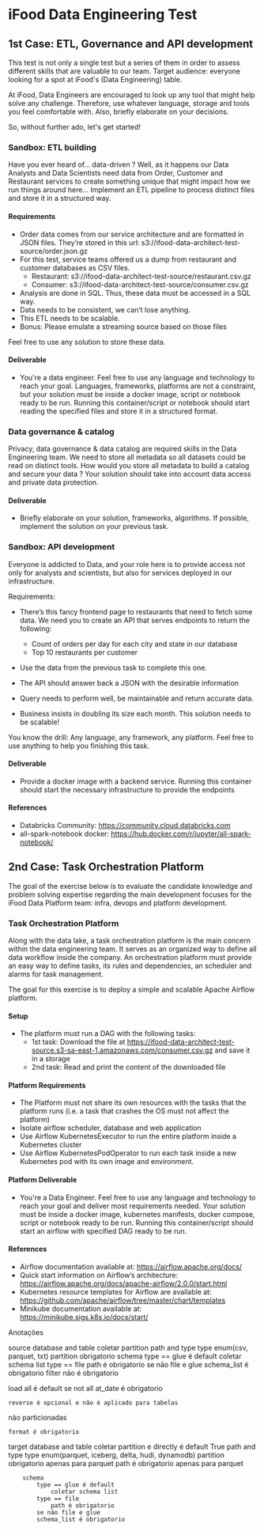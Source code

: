 # iFood Data Engineering Test

## 1st Case: ETL, Governance and API development

This test is not only a single test but a series of them in order to assess different skills that are valuable to our team.
Target audience: everyone looking for a spot at iFood's (Data Engineering) table.

At iFood, Data Engineers are encouraged to look up any tool that might help solve any challenge. Therefore, use whatever language, storage and tools you feel comfortable with. Also, briefly elaborate on your decisions.

So, without further ado, let's get started!

### Sandbox: ETL building

Have you ever heard of... data-driven ? Well, as it happens our Data Analysts and Data Scientists need data from Order, Customer and Restaurant services to create something unique that might impact how we run things around here...
Implement an ETL pipeline to process distinct files and store it in a structured way.

#### Requirements

* Order data comes from our service architecture and are formatted in JSON files. They’re stored in this url: s3://ifood-data-architect-test-source/order.json.gz
* For this test, service teams offered us a dump from restaurant and customer databases as CSV files.
  * Restaurant: s3://ifood-data-architect-test-source/restaurant.csv.gz
  * Consumer: s3://ifood-data-architect-test-source/consumer.csv.gz
* Analysis are done in SQL. Thus, these data must be accessed in a SQL way.
* Data needs to be consistent, we can’t lose anything.
* This ETL needs to be scalable.
* Bonus: Please emulate a streaming source based on those files

Feel free to use any solution to store these data.

#### Deliverable

* You're a data engineer. Feel free to use any language and technology to reach your goal. Languages, frameworks, platforms are not a constraint, but your solution must be inside a docker image, script or notebook ready to be run. Running this container/script or notebook should start reading the specified files and store it in a structured format.

### Data governance & catalog

Privacy, data governance & data catalog are required skills in the Data Engineering team. We need to store all metadata so all datasets could be read on distinct tools.
How would you store all metadata to build a catalog and secure your data ? Your solution should take into account data access and private data protection.

#### Deliverable

* Briefly elaborate on your solution, frameworks, algorithms. If possible, implement the solution on your previous task.

### Sandbox: API development

Everyone is addicted to Data, and your role here is to provide access not only for analysts and scientists, but also for services deployed in our infrastructure.

Requirements:

* There’s this fancy frontend page to restaurants that need to fetch some data. We need you to create an API that serves endpoints to return the following:
  * Count of orders per day for each city and state in our database
  * Top 10 restaurants per customer

* Use the data from the previous task to complete this one.
* The API should answer back a JSON with the desirable information
* Query needs to perform well, be maintainable and return accurate data.
* Business insists in doubling its size each month. This solution needs to be scalable!

You know the drill: Any language, any framework, any platform. Feel free to use anything to help you finishing this task.

#### Deliverable

* Provide a docker image with a backend service. Running this container should start the necessary infrastructure to provide the endpoints


#### References

* Databricks Community: https://community.cloud.databricks.com
* all-spark-notebook docker: https://hub.docker.com/r/jupyter/all-spark-notebook/


## 2nd Case: Task Orchestration Platform

The goal of the exercise below is to evaluate the candidate knowledge and problem solving expertise regarding the main development focuses for the iFood Data Platform team: infra, devops and platform development.

### Task Orchestration Platform

Along with the data lake, a task orchestration platform is the main concern within the data engineering team. It serves as an organized way to define all data workflow inside the company.
An orchestration platform must provide an easy way to define tasks, its rules and dependencies, an scheduler and alarms for task management.

The goal for this exercise is to deploy a simple and scalable Apache Airflow platform.

#### Setup

* The platform must run a DAG with the following tasks:
  * 1st task: Download the file at https://ifood-data-architect-test-source.s3-sa-east-1.amazonaws.com/consumer.csv.gz and save it in a storage
  * 2nd task: Read and print the content of the downloaded file

#### Platform Requirements

* The Platform must not share its own resources with the tasks that the platform runs (i.e. a task that crashes the OS must not affect the platform)
* Isolate airflow scheduler, database and web application
* Use Airflow KubernetesExecutor to run the entire platform inside a Kubernetes cluster
* Use Airflow KubernetesPodOperator to run each task inside a new Kubernetes pod with its own image and environment.

#### Platform Deliverable

* You're a Data Engineer. Feel free to use any language and technology to reach your goal and deliver most requirements needed. Your solution must be inside a docker image, kubernetes manifests, docker compose, script or notebook ready to be run. Running this container/script should start an airflow with specified DAG ready to be run.

#### References

* Airflow documentation available at: https://airflow.apache.org/docs/
* Quick start information on Airflow’s architecture: https://airflow.apache.org/docs/apache-airflow/2.0.0/start.html
* Kubernetes resource templates for Airflow are available at: https://github.com/apache/airflow/tree/master/chart/templates
* Minikube documentation available at: https://minikube.sigs.k8s.io/docs/start/




Anotações

source
    database and table
        coletar partition
    path and type
                type enum(csv, parquet, txt)
                partition obrigatorio
        schema
            type == glue é default
                coletar schema list
            type == file
                path é obrigatorio
            se não file e glue
            schema_list é obrigatorio
    filter
    não é obrigatorio

load
    all é default
    se not all at_date é obrigatorio

    reverse é opcional e não é aplicado para tabelas
não particionadas

    format é obrigatorio

target
    database and table
        coletar partition e directly é default True
    path and type
                type enum(parquet, iceberg, delta, hudi, dynamodb)
                partition obrigatorio apenas para parquet
        path é obrigatorio apenas para parquet

        schema
            type == glue é default
                coletar schema list
            type == file
                path é obrigatorio
            se não file e glue
            schema_list é obrigatorio
